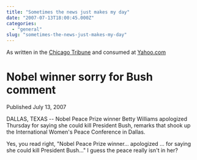 ```yaml
---
title: "Sometimes the news just makes my day"
date: "2007-07-13T18:00:45.000Z"
categories: 
  - "general"
slug: "sometimes-the-news-just-makes-my-day"
---
```


As written in the [Chicago Tribune](http://chicagotribune.com) and consumed at [Yahoo.com](http://my.yahoo.com)

# Nobel winner sorry for Bush comment

Published July 13, 2007

DALLAS, TEXAS -- Nobel Peace Prize winner Betty Williams apologized Thursday for saying she could kill President Bush, remarks that shook up the International Women's Peace Conference in Dallas.

Yes, you read right, "Nobel Peace Prize winner... apologized ... for saying she could kill President Bush..." I guess the peace really isn't in her?
